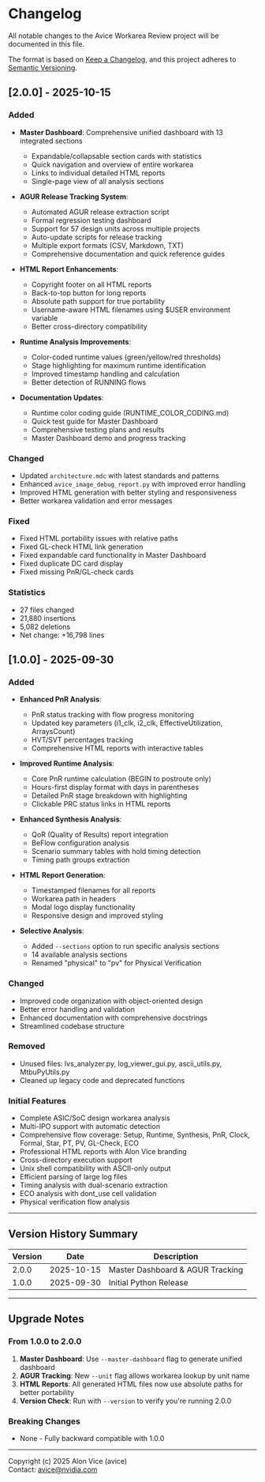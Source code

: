 # Changelog

All notable changes to the Avice Workarea Review project will be documented in this file.

The format is based on [Keep a Changelog](https://keepachangelog.com/en/1.0.0/),
and this project adheres to [Semantic Versioning](https://semver.org/spec/v2.0.0.html).

## [2.0.0] - 2025-10-15

### Added
- **Master Dashboard**: Comprehensive unified dashboard with 13 integrated sections
  - Expandable/collapsable section cards with statistics
  - Quick navigation and overview of entire workarea
  - Links to individual detailed HTML reports
  - Single-page view of all analysis sections
  
- **AGUR Release Tracking System**:
  - Automated AGUR release extraction script
  - Formal regression testing dashboard
  - Support for 57 design units across multiple projects
  - Auto-update scripts for release tracking
  - Multiple export formats (CSV, Markdown, TXT)
  - Comprehensive documentation and quick reference guides

- **HTML Report Enhancements**:
  - Copyright footer on all HTML reports
  - Back-to-top button for long reports
  - Absolute path support for true portability
  - Username-aware HTML filenames using $USER environment variable
  - Better cross-directory compatibility

- **Runtime Analysis Improvements**:
  - Color-coded runtime values (green/yellow/red thresholds)
  - Stage highlighting for maximum runtime identification
  - Improved timestamp handling and calculation
  - Better detection of RUNNING flows

- **Documentation Updates**:
  - Runtime color coding guide (RUNTIME_COLOR_CODING.md)
  - Quick test guide for Master Dashboard
  - Comprehensive testing plans and results
  - Master Dashboard demo and progress tracking

### Changed
- Updated `architecture.mdc` with latest standards and patterns
- Enhanced `avice_image_debug_report.py` with improved error handling
- Improved HTML generation with better styling and responsiveness
- Better workarea validation and error messages

### Fixed
- Fixed HTML portability issues with relative paths
- Fixed GL-check HTML link generation
- Fixed expandable card functionality in Master Dashboard
- Fixed duplicate DC card display
- Fixed missing PnR/GL-check cards

### Statistics
- 27 files changed
- 21,880 insertions
- 5,082 deletions
- Net change: +16,798 lines

## [1.0.0] - 2025-09-30

### Added
- **Enhanced PnR Analysis**:
  - PnR status tracking with flow progress monitoring
  - Updated key parameters (i1_clk, i2_clk, EffectiveUtilization, ArraysCount)
  - HVT/SVT percentages tracking
  - Comprehensive HTML reports with interactive tables

- **Improved Runtime Analysis**:
  - Core PnR runtime calculation (BEGIN to postroute only)
  - Hours-first display format with days in parentheses
  - Detailed PnR stage breakdown with highlighting
  - Clickable PRC status links in HTML reports

- **Enhanced Synthesis Analysis**:
  - QoR (Quality of Results) report integration
  - BeFlow configuration analysis
  - Scenario summary tables with hold timing detection
  - Timing path groups extraction

- **HTML Report Generation**:
  - Timestamped filenames for all reports
  - Workarea path in headers
  - Modal logo display functionality
  - Responsive design and improved styling

- **Selective Analysis**:
  - Added `--sections` option to run specific analysis sections
  - 14 available analysis sections
  - Renamed "physical" to "pv" for Physical Verification

### Changed
- Improved code organization with object-oriented design
- Better error handling and validation
- Enhanced documentation with comprehensive docstrings
- Streamlined codebase structure

### Removed
- Unused files: lvs_analyzer.py, log_viewer_gui.py, ascii_utils.py, MtbuPyUtils.py
- Cleaned up legacy code and deprecated functions

### Initial Features
- Complete ASIC/SoC design workarea analysis
- Multi-IPO support with automatic detection
- Comprehensive flow coverage: Setup, Runtime, Synthesis, PnR, Clock, Formal, Star, PT, PV, GL-Check, ECO
- Professional HTML reports with Alon Vice branding
- Cross-directory execution support
- Unix shell compatibility with ASCII-only output
- Efficient parsing of large log files
- Timing analysis with dual-scenario extraction
- ECO analysis with dont_use cell validation
- Physical verification flow analysis

---

## Version History Summary

| Version | Date | Description |
|---------|------|-------------|
| 2.0.0 | 2025-10-15 | Master Dashboard & AGUR Tracking |
| 1.0.0 | 2025-09-30 | Initial Python Release |

---

## Upgrade Notes

### From 1.0.0 to 2.0.0

1. **Master Dashboard**: Use `--master-dashboard` flag to generate unified dashboard
2. **AGUR Tracking**: New `--unit` flag allows workarea lookup by unit name
3. **HTML Reports**: All generated HTML files now use absolute paths for better portability
4. **Version Check**: Run with `--version` to verify you're running 2.0.0

### Breaking Changes
- None - Fully backward compatible with 1.0.0

---

Copyright (c) 2025 Alon Vice (avice)  
Contact: avice@nvidia.com

